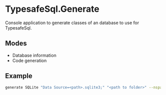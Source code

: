 ﻿# TypesafeSql.Generate
Console application to generate classes of an database to use for TypesafeSql.

## Modes
- Database information
- Code generation

## Example
```bash
generate SQLite "Data Source=<path>.sqlite3;" "<path to folder>" --nspace=TestNamespace
```